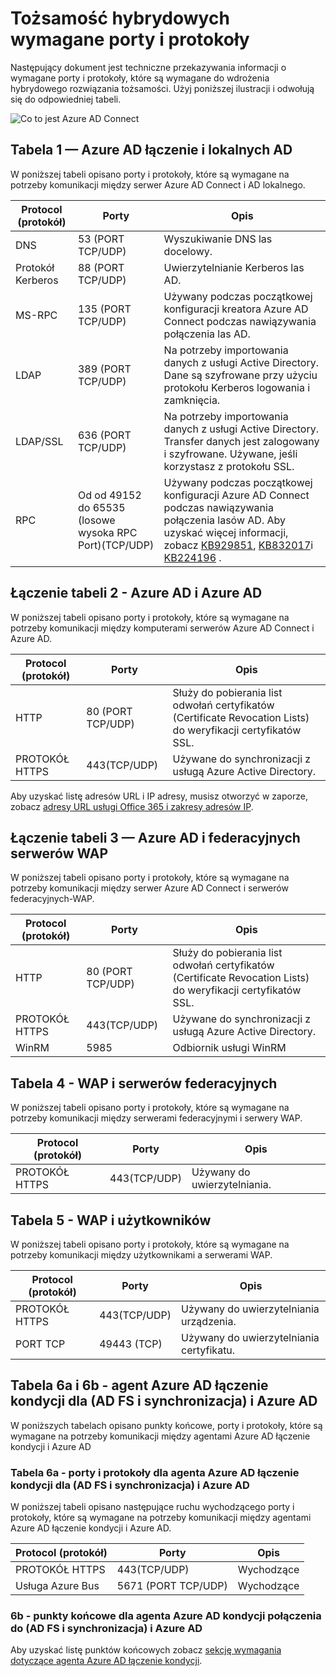 <properties
    pageTitle="Azure AD Connect: Porty | Microsoft Azure"
    description="Ta strona jest stroną techniczne dla portów, które muszą być otwarte dla Azure AD Connect"
    services="active-directory"
    documentationCenter=""
    authors="billmath"
    manager="femila"
    editor="curtand"/>

<tags
    ms.service="active-directory"
    ms.workload="identity"
    ms.tgt_pltfrm="na"
    ms.devlang="na"
    ms.topic="article"
    ms.date="08/25/2016"
    ms.author="billmath"/>

# <a name="hybrid-identity-required-ports-and-protocols"></a>Tożsamość hybrydowych wymagane porty i protokoły
Następujący dokument jest techniczne przekazywania informacji o wymagane porty i protokoły, które są wymagane do wdrożenia hybrydowego rozwiązania tożsamości. Użyj poniższej ilustracji i odwołują się do odpowiedniej tabeli.

![Co to jest Azure AD Connect](./media/active-directory-aadconnect-ports/required1.png)

## <a name="table-1---azure-ad-connect-and-on-premises-ad"></a>Tabela 1 — Azure AD łączenie i lokalnych AD
W poniższej tabeli opisano porty i protokoły, które są wymagane na potrzeby komunikacji między serwer Azure AD Connect i AD lokalnego.

Protocol (protokół) | Porty | Opis
--------- | --------- |---------
DNS|53 (PORT TCP/UDP)| Wyszukiwanie DNS las docelowy.
Protokół Kerberos|88 (PORT TCP/UDP)| Uwierzytelnianie Kerberos las AD.
MS-RPC |135 (PORT TCP/UDP)| Używany podczas początkowej konfiguracji kreatora Azure AD Connect podczas nawiązywania połączenia las AD.
LDAP|389 (PORT TCP/UDP)| Na potrzeby importowania danych z usługi Active Directory. Dane są szyfrowane przy użyciu protokołu Kerberos logowania i zamknięcia.
LDAP/SSL|636 (PORT TCP/UDP)| Na potrzeby importowania danych z usługi Active Directory. Transfer danych jest zalogowany i szyfrowane. Używane, jeśli korzystasz z protokołu SSL.
RPC |Od od 49152 do 65535 (losowe wysoka RPC Port)(TCP/UDP)| Używany podczas początkowej konfiguracji Azure AD Connect podczas nawiązywania połączenia lasów AD. Aby uzyskać więcej informacji, zobacz [KB929851](https://support.microsoft.com/kb/929851), [KB832017](https://support.microsoft.com/kb/832017)i [KB224196](https://support.microsoft.com/kb/224196) .

## <a name="table-2---azure-ad-connect-and-azure-ad"></a>Łączenie tabeli 2 - Azure AD i Azure AD
W poniższej tabeli opisano porty i protokoły, które są wymagane na potrzeby komunikacji między komputerami serwerów Azure AD Connect i Azure AD.

Protocol (protokół) |Porty |Opis
--------- | --------- |---------
HTTP|80 (PORT TCP/UDP)| Służy do pobierania list odwołań certyfikatów (Certificate Revocation Lists) do weryfikacji certyfikatów SSL.
PROTOKÓŁ HTTPS|443(TCP/UDP)| Używane do synchronizacji z usługą Azure Active Directory.

Aby uzyskać listę adresów URL i IP adresy, musisz otworzyć w zaporze, zobacz [adresy URL usługi Office 365 i zakresy adresów IP](https://support.office.com/article/Office-365-URLs-and-IP-address-ranges-8548a211-3fe7-47cb-abb1-355ea5aa88a2).

## <a name="table-3---azure-ad-connect-and-federation-serverswap"></a>Łączenie tabeli 3 — Azure AD i federacyjnych serwerów WAP
W poniższej tabeli opisano porty i protokoły, które są wymagane na potrzeby komunikacji między serwer Azure AD Connect i serwerów federacyjnych-WAP.  

Protocol (protokół) |Porty |Opis
--------- | --------- |---------
HTTP|80 (PORT TCP/UDP)| Służy do pobierania list odwołań certyfikatów (Certificate Revocation Lists) do weryfikacji certyfikatów SSL.
PROTOKÓŁ HTTPS|443(TCP/UDP)| Używane do synchronizacji z usługą Azure Active Directory.
WinRM|5985| Odbiornik usługi WinRM

## <a name="table-4---wap-and-federation-servers"></a>Tabela 4 - WAP i serwerów federacyjnych
W poniższej tabeli opisano porty i protokoły, które są wymagane na potrzeby komunikacji między serwerami federacyjnymi i serwery WAP.

Protocol (protokół) |Porty |Opis
--------- | --------- |---------
PROTOKÓŁ HTTPS|443(TCP/UDP)| Używany do uwierzytelniania.

## <a name="table-5---wap-and-users"></a>Tabela 5 - WAP i użytkowników
W poniższej tabeli opisano porty i protokoły, które są wymagane na potrzeby komunikacji między użytkownikami a serwerami WAP.

Protocol (protokół) |Porty |Opis
--------- | --------- |--------- |
PROTOKÓŁ HTTPS|443(TCP/UDP)| Używany do uwierzytelniania urządzenia.
PORT TCP|49443 (TCP)| Używany do uwierzytelniania certyfikatu.

## <a name="table-6a--6b---azure-ad-connect-health-agent-for-ad-fssync-and-azure-ad"></a>Tabela 6a i 6b - agent Azure AD łączenie kondycji dla (AD FS i synchronizacja) i Azure AD
W poniższych tabelach opisano punkty końcowe, porty i protokoły, które są wymagane na potrzeby komunikacji między agentami Azure AD łączenie kondycji i Azure AD

### <a name="table-6a---ports-and-protocols-for-azure-ad-connect-health-agent-for-ad-fssync-and-azure-ad"></a>Tabela 6a - porty i protokoły dla agenta Azure AD łączenie kondycji dla (AD FS i synchronizacja) i Azure AD
W poniższej tabeli opisano następujące ruchu wychodzącego porty i protokoły, które są wymagane na potrzeby komunikacji między agentami Azure AD łączenie kondycji i Azure AD.  

Protocol (protokół) |Porty  |Opis
--------- | --------- |--------- |
PROTOKÓŁ HTTPS|443(TCP/UDP)| Wychodzące
Usługa Azure Bus|5671 (PORT TCP/UDP)| Wychodzące

### <a name="6b---endpoints-for-azure-ad-connect-health-agent-for-ad-fssync-and-azure-ad"></a>6b - punkty końcowe dla agenta Azure AD kondycji połączenia do (AD FS i synchronizacja) i Azure AD
Aby uzyskać listę punktów końcowych zobacz [sekcję wymagania dotyczące agenta Azure AD łączenie kondycji](active-directory-aadconnect-health-agent-install.md#requirements).
